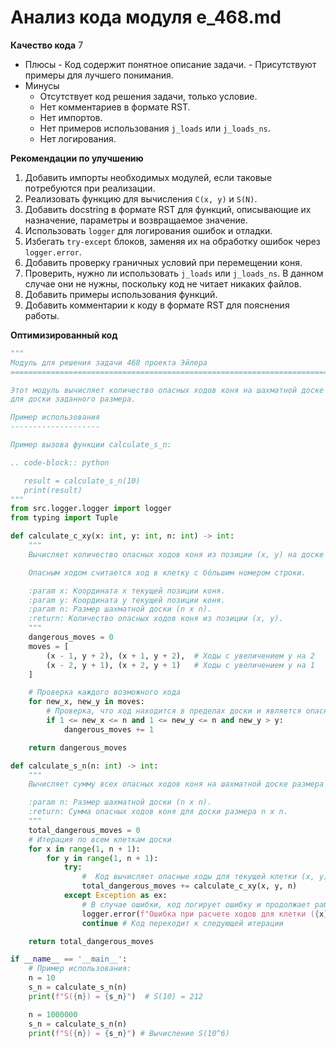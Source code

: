 # Анализ кода модуля e_468.md

**Качество кода**
7
 -  Плюсы
        - Код содержит понятное описание задачи.
        - Присутствуют примеры для лучшего понимания.
 -  Минусы
    - Отсутствует код решения задачи, только условие.
    - Нет комментариев в формате RST.
    - Нет импортов.
    - Нет примеров использования `j_loads` или `j_loads_ns`.
    - Нет логирования.

**Рекомендации по улучшению**
1. Добавить импорты необходимых модулей, если таковые потребуются при реализации.
2. Реализовать функцию для вычисления `C(x, y)` и `S(N)`.
3. Добавить docstring в формате RST для функций, описывающие их назначение, параметры и возвращаемое значение.
4. Использовать `logger` для логирования ошибок и отладки.
5. Избегать `try-except` блоков, заменяя их на обработку ошибок через `logger.error`.
6. Добавить проверку граничных условий при перемещении коня.
7. Проверить, нужно ли использовать `j_loads` или `j_loads_ns`. В данном случае они не нужны, поскольку код не читает никаких файлов.
8. Добавить примеры использования функций.
9. Добавить комментарии к коду в формате RST для пояснения работы.

**Оптимизированный код**
```python
"""
Модуль для решения задачи 468 проекта Эйлера
=========================================================================================

Этот модуль вычисляет количество опасных ходов коня на шахматной доске и сумму этих ходов
для доски заданного размера.

Пример использования
--------------------

Пример вызова функции calculate_s_n:

.. code-block:: python

   result = calculate_s_n(10)
   print(result)
"""
from src.logger.logger import logger
from typing import Tuple

def calculate_c_xy(x: int, y: int, n: int) -> int:
    """
    Вычисляет количество опасных ходов коня из позиции (x, y) на доске размера n x n.

    Опасным ходом считается ход в клетку с бóльшим номером строки.

    :param x: Координата x текущей позиции коня.
    :param y: Координата y текущей позиции коня.
    :param n: Размер шахматной доски (n x n).
    :return: Количество опасных ходов коня из позиции (x, y).
    """
    dangerous_moves = 0
    moves = [
        (x - 1, y + 2), (x + 1, y + 2),  # Ходы с увеличением y на 2
        (x - 2, y + 1), (x + 2, y + 1)   # Ходы с увеличением y на 1
    ]

    # Проверка каждого возможного хода
    for new_x, new_y in moves:
        # Проверка, что ход находится в пределах доски и является опасным
        if 1 <= new_x <= n and 1 <= new_y <= n and new_y > y:
            dangerous_moves += 1

    return dangerous_moves

def calculate_s_n(n: int) -> int:
    """
    Вычисляет сумму всех опасных ходов коня на шахматной доске размера n x n.

    :param n: Размер шахматной доски (n x n).
    :return: Сумма опасных ходов коня для доски размера n x n.
    """
    total_dangerous_moves = 0
    # Итерация по всем клеткам доски
    for x in range(1, n + 1):
        for y in range(1, n + 1):
            try:
                #  Код вычисляет опасные ходы для текущей клетки (x, y)
                total_dangerous_moves += calculate_c_xy(x, y, n)
            except Exception as ex:
                # В случае ошибки, код логирует ошибку и продолжает работу.
                logger.error(f"Ошибка при расчете ходов для клетки ({x}, {y})", ex)
                continue # Код переходит к следующей итерации

    return total_dangerous_moves

if __name__ == '__main__':
    # Пример использования:
    n = 10
    s_n = calculate_s_n(n)
    print(f"S({n}) = {s_n}")  # S(10) = 212

    n = 1000000
    s_n = calculate_s_n(n)
    print(f"S({n}) = {s_n}") # Вычисление S(10^6)
```